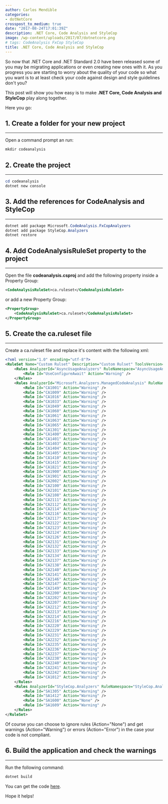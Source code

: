 ```yaml
---
author: Carlos Mendible
categories:
- dotNetCore
crosspost_to_medium: true
date: "2017-08-24T17:01:39Z"
description: .NET Core, Code Analysis and StyleCop
image: /wp-content/uploads/2017/07/dotnetcore.png
# tags: CodeAnalysis FxCop StyleCop
title: .NET Core, Code Analysis and StyleCop
---
```

So now that .NET Core and .NET Standard 2.0 have been released some of you may be migrating applications or even creating new ones with it. As you progress you are starting to worry about the quality of your code so what you want is to at least check your code against design and style guidelines don't you? 

This post will show you how easy is to make **.NET Core, Code Analysis and StyleCop** play along together.

Here you go:

## 1. Create a folder for your new project
---
Open a command prompt an run:
    
``` powershell
mkdir codeanalysis
```
 
## 2. Create the project
---

``` powershell
cd codeanalysis
dotnet new console
```
## 3. Add the references for CodeAnalysis and StyleCop
---

``` powershell
dotnet add package Microsoft.CodeAnalysis.FxCopAnalyzers
dotnet add package StyleCop.Analyzers
dotnet restore
```

## 4. Add CodeAnalysisRuleSet property to the project
---
Open the file **codeanalysis.csproj** and add the following property inside a Property Group:

``` xml
<CodeAnalysisRuleSet>ca.ruleset</CodeAnalysisRuleSet>
```

or add a new Property Group:

``` xml
<PropertyGroup>
    <CodeAnalysisRuleSet>ca.ruleset</CodeAnalysisRuleSet>
</PropertyGroup>
```

## 5. Create the ca.ruleset file
--- 
Create a ca.ruleset file and replace it's content with the following xml:
 
``` xml
<?xml version="1.0" encoding="utf-8"?>
<RuleSet Name="Custom Rulset" Description="Custom Rulset" ToolsVersion="14.0">
    <Rules AnalyzerId="AsyncUsageAnalyzers" RuleNamespace="AsyncUsageAnalyzers">
        <Rule Id="UseConfigureAwait" Action="Warning" />
    </Rules>
    <Rules AnalyzerId="Microsoft.Analyzers.ManagedCodeAnalysis" RuleNamespace="Microsoft.Rules.Managed">
        <Rule Id="CA1001" Action="Warning" />
        <Rule Id="CA1009" Action="Warning" />
        <Rule Id="CA1016" Action="Warning" />
        <Rule Id="CA1033" Action="Warning" />
        <Rule Id="CA1049" Action="Warning" />
        <Rule Id="CA1060" Action="Warning" />
        <Rule Id="CA1061" Action="Warning" />
        <Rule Id="CA1063" Action="Warning" />
        <Rule Id="CA1065" Action="Warning" />
        <Rule Id="CA1301" Action="Warning" />
        <Rule Id="CA1400" Action="Warning" />
        <Rule Id="CA1401" Action="Warning" />
        <Rule Id="CA1403" Action="Warning" />
        <Rule Id="CA1404" Action="Warning" />
        <Rule Id="CA1405" Action="Warning" />
        <Rule Id="CA1410" Action="Warning" />
        <Rule Id="CA1415" Action="Warning" />
        <Rule Id="CA1821" Action="Warning" />
        <Rule Id="CA1900" Action="Warning" />
        <Rule Id="CA1901" Action="Warning" />
        <Rule Id="CA2002" Action="Warning" />
        <Rule Id="CA2100" Action="Warning" />
        <Rule Id="CA2101" Action="Warning" />
        <Rule Id="CA2108" Action="Warning" />
        <Rule Id="CA2111" Action="Warning" />
        <Rule Id="CA2112" Action="Warning" />
        <Rule Id="CA2114" Action="Warning" />
        <Rule Id="CA2116" Action="Warning" />
        <Rule Id="CA2117" Action="Warning" />
        <Rule Id="CA2122" Action="Warning" />
        <Rule Id="CA2123" Action="Warning" />
        <Rule Id="CA2124" Action="Warning" />
        <Rule Id="CA2126" Action="Warning" />
        <Rule Id="CA2131" Action="Warning" />
        <Rule Id="CA2132" Action="Warning" />
        <Rule Id="CA2133" Action="Warning" />
        <Rule Id="CA2134" Action="Warning" />
        <Rule Id="CA2137" Action="Warning" />
        <Rule Id="CA2138" Action="Warning" />
        <Rule Id="CA2140" Action="Warning" />
        <Rule Id="CA2141" Action="Warning" />
        <Rule Id="CA2146" Action="Warning" />
        <Rule Id="CA2147" Action="Warning" />
        <Rule Id="CA2149" Action="Warning" />
        <Rule Id="CA2200" Action="Warning" />
        <Rule Id="CA2202" Action="Warning" />
        <Rule Id="CA2207" Action="Warning" />
        <Rule Id="CA2212" Action="Warning" />
        <Rule Id="CA2213" Action="Warning" />
        <Rule Id="CA2214" Action="Warning" />
        <Rule Id="CA2216" Action="Warning" />
        <Rule Id="CA2220" Action="Warning" />
        <Rule Id="CA2229" Action="Warning" />
        <Rule Id="CA2231" Action="Warning" />
        <Rule Id="CA2232" Action="Warning" />
        <Rule Id="CA2235" Action="Warning" />
        <Rule Id="CA2236" Action="Warning" />
        <Rule Id="CA2237" Action="Warning" />
        <Rule Id="CA2238" Action="Warning" />
        <Rule Id="CA2240" Action="Warning" />
        <Rule Id="CA2241" Action="Warning" />
        <Rule Id="CA2242" Action="Warning" />
        <Rule Id="CA1012" Action="Warning" />
    </Rules>
    <Rules AnalyzerId="StyleCop.Analyzers" RuleNamespace="StyleCop.Analyzers">
        <Rule Id="SA1305" Action="Warning" />
        <Rule Id="SA1412" Action="Warning" />
        <Rule Id="SA1600" Action="None" />
        <Rule Id="SA1609" Action="Warning" />
    </Rules>
</RuleSet>
```
    
Of course you can choose to ignore rules (Action="None") and get warnings (Action="Warning") or errors (Action="Error") in the case your code is not compliant.
      
## 6. Build the application and check the warnings
---
Run the following command:
          
``` powershell
dotnet build
```
   
You can get the code <a href="https://github.com/cmendible/dotnetcore.samples/tree/master/codeanalysis" target="_blank">here</a>.

Hope it helps!